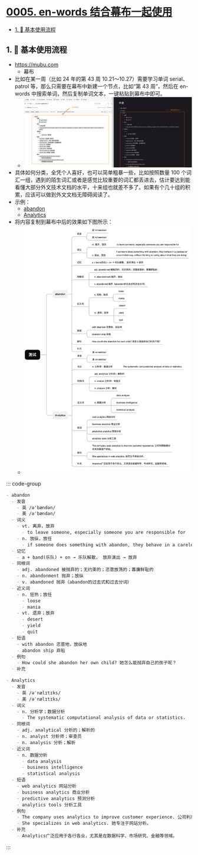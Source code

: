 # [0005. en-words 结合幕布一起使用](https://github.com/Tdahuyou/en-notes/tree/main/0005.%20en-words%20%E7%BB%93%E5%90%88%E5%B9%95%E5%B8%83%E4%B8%80%E8%B5%B7%E4%BD%BF%E7%94%A8)

<!-- region:toc -->
- [1. 📒 基本使用流程](#1--基本使用流程)
<!-- endregion:toc -->

## 1. 📒 基本使用流程

- https://mubu.com
  - 幕布
- 比如在某一周（比如 24 年的第 43 周 10.21～10.27）需要学习单词 serial、patrol 等，那么只需要在幕布中新建一个节点，比如“第 43 周”，然后在 en-words 中搜索单词，然后复制单词文本，一键粘贴到幕布中即可。
  - ![](assets/2024-10-26-19-27-01.png)
- 具体如何分类，全凭个人喜好，也可以简单粗暴一些，比如按照数量 100 个词汇一组，遇到的陌生词汇或者是感觉比较重要的词汇都丢进去，估计要达到能看懂大部分外文技术文档的水平，十来组也就差不多了。如果有个几十组的积累，应该可以做到外文文档无障碍阅读了。
- 示例：
  - [abandon](https://github.com/Tdahuyou/en-words/blob/main/abandon.md)
  - [Analytics](https://github.com/Tdahuyou/en-words/blob/main/Analytics.md)
- 将内容复制到幕布中后的效果如下图所示：
  - ![](assets/2025-02-05-20-53-25.png)

::: code-group

```md [abandon]
- abandon
  - 发音
    - 英 /ə'bændən/
    - 美 /ə'bændən/
  - 词义
    - vt. 离弃，放弃
      - to leave someone, especially someone you are responsible for
    - n. 放纵，放任
      - if someone does something with abandon, they behave in a careless or uncontrolled way, without thinking or caring about what they are doing
  - 记忆
    - a + band(乐队) + on → 乐队解散， 放弃演出 → 放弃
  - 同根词
    - adj. abandoned 被抛弃的；无约束的；恣意放荡的；寡廉鲜耻的
    - n. abandonment 抛弃；放纵
    - v. abandoned 抛弃（abandon的过去式和过去分词）
  - 近义词
    - n. 狂热；放任
      - loose
      - mania
    - vt. 遗弃；放弃
      - desert
      - yield
      - quit
  - 短语
    - with abandon 恣意地，放纵地
    - abandon ship 弃船
  - 例句
    - How could she abandon her own child? 她怎么能抛弃自己的孩子呢？
  - 补充
```

```md [Analytics]
- Analytics
  - 发音
    - 英 /əˈnælɪtɪks/
    - 美 /əˈnælɪtɪks/
  - 词义
    - n. 分析学；数据分析
      - The systematic computational analysis of data or statistics.
  - 同根词
    - adj. analytical 分析的；解析的
    - n. analyst 分析师；审查员
    - n. analysis 分析；解析
  - 近义词
    - n. 数据分析
      - data analysis
      - business intelligence
      - statistical analysis
  - 短语
    - web analytics 网站分析
    - business analytics 商业分析
    - predictive analytics 预测分析
    - analytics tools 分析工具
  - 例句
    - The company uses analytics to improve customer experience. 公司利用数据分析来改善客户体验。
    - She specializes in web analytics. 她专注于网站分析。
  - 补充
    - Analytics广泛应用于各行各业，尤其是在数据科学、市场研究、金融等领域。
```

:::
